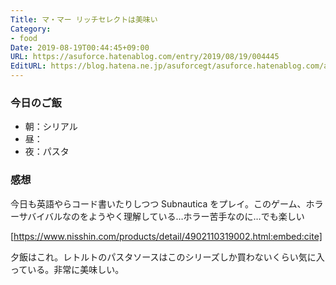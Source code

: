```yaml
---
Title: マ・マー リッチセレクトは美味い
Category:
- food
Date: 2019-08-19T00:44:45+09:00
URL: https://asuforce.hatenablog.com/entry/2019/08/19/004445
EditURL: https://blog.hatena.ne.jp/asuforcegt/asuforce.hatenablog.com/atom/entry/26006613399477756
---
```


### 今日のご飯

- 朝：シリアル
- 昼：
- 夜：パスタ

### 感想

今日も英語やらコード書いたりしつつ Subnautica をプレイ。このゲーム、ホラーサバイバルなのをようやく理解している…ホラー苦手なのに…でも楽しい



[https://www.nisshin.com/products/detail/4902110319002.html:embed:cite]



夕飯はこれ。レトルトのパスタソースはこのシリーズしか買わないくらい気に入っている。非常に美味しい。

